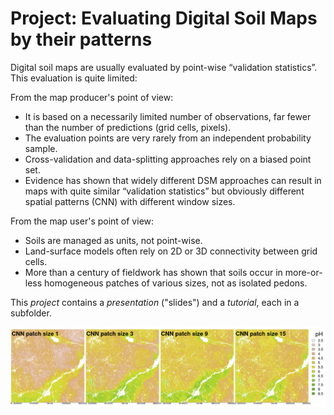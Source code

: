 # Project: Evaluating Digital Soil Maps by their patterns

Digital soil maps are usually evaluated by point-wise “validation statistics”. This evaluation is quite limited:

From the map producer's point of view:
- It is based on a necessarily limited number of observations, far fewer than the number of predictions (grid cells, pixels).
- The evaluation points are very rarely from an independent probability sample.
- Cross-validation and data-splitting approaches rely on a biased point set.
- Evidence has shown that widely different DSM approaches can result in maps with quite similar “validation statistics” but obviously different spatial patterns (CNN) with different window sizes.

From the map user's point of view:
- Soils are managed as units, not point-wise.
- Land-surface models often rely on 2D or 3D connectivity between grid cells.
- More than a century of fieldwork has shown that soils occur in more-or-less homogeneous patches of various sizes, not as isolated pedons.

This *project* contains a *presentation* ("slides") and a *tutorial*, each in a subfolder.

![Same points, covariates, ML but different parameters](./Presentation/graphics_david/GenovaPosterFig1a.png)
